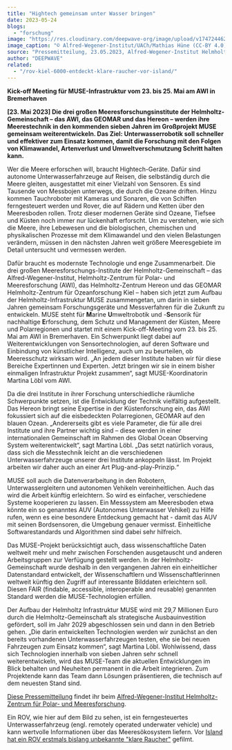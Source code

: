 ```yaml
---
title: "Hightech gemeinsam unter Wasser bringen"
date: 2023-05-24
blogs: 
  - "forschung"
image: "https://res.cloudinary.com/deepwave-org/image/upload/v1747244627/deepwave.org/20120229_ROV_CRichter-scaled.jpg"
image_caption: "© Alfred-Wegener-Institut/UACh/Mathias Hüne (CC-BY 4.0)"
source: "Pressemitteilung, 23.05.2023, Alfred-Wegener-Institut Helmholtz-Zentrum für Polar- und Meeresforschung"
author: "DEEPWAVE"
related: 
  - "/rov-kiel-6000-entdeckt-klare-raucher-vor-island/"
---
```


**Kick-off Meeting für MUSE-Infrastruktur vom 23. bis 25. Mai am AWI in Bremerhaven**

**\[23. Mai 2023\] Die drei großen Meeresforschungsinstitute der Helmholtz-Gemeinschaft – das AWI, das GEOMAR und das Hereon – werden ihre Meerestechnik in den kommenden sieben Jahren im Großprojekt MUSE gemeinsam weiterentwickeln. Das Ziel: Unterwasserrobotik soll schneller und effektiver zum Einsatz kommen, damit die Forschung mit den Folgen von Klimawandel, Artenverlust und Umweltverschmutzung Schritt halten kann.**

Wer die Meere erforschen will, braucht Hightech-Geräte. Dafür sind autonome Unterwasserfahrzeuge auf Reisen, die selbständig durch die Meere gleiten, ausgestattet mit einer Vielzahl von Sensoren. Es sind Tausende von Messbojen unterwegs, die durch die Ozeane driften. Hinzu kommen Tauchroboter mit Kameras und Sonaren, die von Schiffen ferngesteuert werden und Rover, die auf Rädern und Ketten über den Meeresboden rollen. Trotz dieser modernen Geräte sind Ozeane, Tiefsee und Küsten noch immer nur lückenhaft erforscht. Um zu verstehen, wie sich die Meere, ihre Lebewesen und die biologischen, chemischen und physikalischen Prozesse mit dem Klimawandel und den vielen Belastungen verändern, müssen in den nächsten Jahren weit größere Meeresgebiete im Detail untersucht und vermessen werden.

Dafür braucht es modernste Technologie und enge Zusammenarbeit. Die drei großen Meeresforschungs-Institute der Helmholtz-Gemeinschaft – das Alfred-Wegener-Institut, Helmholtz-Zentrum für Polar- und Meeresforschung (AWI), das Helmholtz-Zentrum Hereon und das GEOMAR Helmholtz-Zentrum für Ozeanforschung Kiel – haben sich jetzt zum Aufbau der Helmholtz-Infrastruktur MUSE zusammengetan, um darin in sieben Jahren gemeinsam Forschungsgeräte und Messverfahren für die Zukunft zu entwickeln. MUSE steht für **M**arine **U**mweltrobotik und -**S**ensorik für nachhaltige **E**rforschung, dem Schutz und Management der Küsten, Meere und Polarregionen und startet mit einem Kick-off-Meeting vom 23. bis 25. Mai am AWI in Bremerhaven. Ein Schwerpunkt liegt dabei auf Weiterentwicklungen von Sensortechnologien, auf deren Software und Einbindung von künstlicher Intelligenz, auch um zu beurteilen, ob Meeresschutz wirksam wird. „An jedem dieser Institute haben wir für diese Bereiche Expertinnen und Experten. Jetzt bringen wir sie in einem bisher einmaligen Infrastruktur Projekt zusammen“, sagt MUSE-Koordinatorin Martina Löbl vom AWI.

Da die drei Institute in ihrer Forschung unterschiedliche räumliche Schwerpunkte setzen, ist die Entwicklung der Technik vielfältig aufgestellt. Das Hereon bringt seine Expertise in der Küstenforschung ein, das AWI fokussiert sich auf die eisbedeckten Polarregionen, GEOMAR auf den blauen Ozean. „Andererseits gibt es viele Parameter, die für alle drei Institute und ihre Partner wichtig sind – diese werden in einer internationalen Gemeinschaft im Rahmen des Global Ocean Observing System weiterentwickelt“, sagt Martina Löbl. „Das setzt natürlich voraus, dass sich die Messtechnik leicht an die verschiedenen Unterwasserfahrzeuge unserer drei Institute ankoppeln lässt. Im Projekt arbeiten wir daher auch an einer Art Plug-and-play-Prinzip.“

MUSE soll auch die Datenverarbeitung in den Robotern, Unterwassergleitern und autonomen Vehikeln vereinheitlichen. Auch das wird die Arbeit künftig erleichtern. So wird es einfacher, verschiedene Systeme kooperieren zu lassen. Ein Messsystem am Meeresboden etwa könnte ein so genanntes AUV (Autonomes Unterwasser Vehikel) zu Hilfe rufen, wenn es eine besondere Entdeckung gemacht hat - damit das AUV mit seinen Bordsensoren, die Umgebung genauer vermisst. Einheitliche Softwarestandards und Algorithmen sind dabei sehr hilfreich.

Das MUSE-Projekt berücksichtigt auch, dass wissenschaftliche Daten weltweit mehr und mehr zwischen Forschenden ausgetauscht und anderen Arbeitsgruppen zur Verfügung gestellt werden. In der Helmholtz-Gemeinschaft wurde deshalb in den vergangenen Jahren ein einheitlicher Datenstandard entwickelt, der Wissenschaftlern und Wissenschaftlerinnen weltweit künftig den Zugriff auf interessante Bilddaten erleichtern soll. Diesen FAIR (findable, accessible, interoperable and reusable) genannten Standard werden die MUSE-Technologien erfüllen.

Der Aufbau der Helmholtz Infrastruktur MUSE wird mit 29,7 Millionen Euro durch die Helmholtz-Gemeinschaft als strategische Ausbauinvestition gefördert, soll im Jahr 2029 abgeschlossen sein und dann in den Betrieb gehen. „Die darin entwickelten Technologien werden wir zunächst an den bereits vorhandenen Unterwasserfahrzeugen testen, ehe sie bei neuen Fahrzeugen zum Einsatz kommen“, sagt Martina Löbl. Wohlwissend, dass sich Technologien innerhalb von sieben Jahren sehr schnell weiterentwickeln, wird das MUSE-Team die aktuellen Entwicklungen im Blick behalten und Neuheiten permanent in die Arbeit integrieren. Zum Projektende kann das Team dann Lösungen präsentieren, die technisch auf dem neuesten Stand sind.

[Diese Pressemitteilung](https://www.awi.de/ueber-uns/service/presse/presse-detailansicht/hightech-gemeinsam-unter-wasser-bringen.html) findet ihr beim [Alfred-Wegener-Institut Helmholtz-Zentrum für Polar- und Meeresforschung](https://www.awi.de/).

Ein ROV, wie hier auf dem Bild zu sehen, ist ein ferngesteuertes Unterwasserfahrzeug (engl. remotely operated underwater vehicle) und kann wertvolle Informationen über das Meeresökosystem liefern. Vor [Island hat ein ROV erstmals bislang unbekannte "klare Raucher"](https://www.deepwave.org/rov-kiel-6000-entdeckt-klare-raucher-vor-island/) gefilmt.
